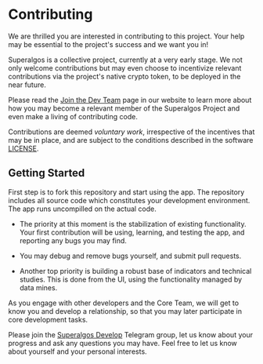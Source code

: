 # Contributing

We are thrilled you are interested in contributing to this project. Your help may be essential to the project's success and we want you in! 

Superalgos is a collective project, currently at a very early stage. We not only welcome contributions but may even choose to incentivize relevant contributions via the project's native crypto token, to be deployed in the near future.

Please read the [Join the Dev Team]( https://superalgos.org/developers-join-dev-team.shtml) page in our website to learn more about how you may become a relevant member of the Superalgos Project and even make a living of contributing code.

Contributions are deemed _voluntary work_, irrespective of the incentives that may be in place, and are subject to the conditions described in the software [LICENSE](https://github.com/Superalgos/DesktopApp/blob/master/LICENSE).

## Getting Started

First step is to fork this repository and start using the app. The repository includes all source code which constitutes your development environment. The app runs uncompilled on the actual code.

* The priority at this moment is the stabilization of existing functionality. Your first contribution will be using, learning, and testing the app, and reporting any bugs you may find.

* You may debug and remove bugs yourself, and submit pull requests.

* Another top priority is building a robust base of indicators and technical studies. This is done from the UI, using the functionality managed by data mines.

As you engage with other developers and the Core Team, we will get to know you and develop a relationship, so that you may later participate in core development tasks.

Please join the [Superalgos Develop](https://t.me/superalgosdevelop) Telegram group, let us know about your progress and ask any questions you may have. Feel free to let us know about yourself and your personal interests.
